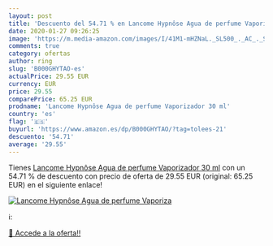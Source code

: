 ```yaml
---
layout: post
title: 'Descuento del 54.71 % en Lancome Hypnôse Agua de perfume Vaporiza'
date: 2020-01-27 09:26:25
image: 'https://m.media-amazon.com/images/I/41M1-mHZNaL._SL500_._AC_._SL200_.jpg'
comments: true
category: ofertas
author: ring
slug: 'B000GHYTAO-es'
actualPrice: 29.55 EUR
currency: EUR
price: 29.55
comparePrice: 65.25 EUR
prodname: 'Lancome Hypnôse Agua de perfume Vaporizador 30 ml'
country: 'es'
flag: '🇪🇸'
buyurl: 'https://www.amazon.es/dp/B000GHYTAO/?tag=tolees-21'
descuento: '54.71'
average: '29.55'
---
```


Tienes [Lancome Hypnôse Agua de perfume Vaporizador 30 ml](https://www.amazon.es/dp/B000GHYTAO/?tag=tolees-21) con un 54.71 % de descuento con precio de oferta de 29.55 EUR (original: 65.25 EUR) en el siguiente enlace!

[![Lancome Hypnôse Agua de perfume Vaporiza](https://m.media-amazon.com/images/I/41M1-mHZNaL._SL500_._AC_._SL200_.jpg)](https://www.amazon.es/dp/B000GHYTAO/?tag=tolees-21)

ℹ️:


[🛒 Accede a la oferta!!](https://www.amazon.es/dp/B000GHYTAO/?tag=tolees-21)
